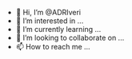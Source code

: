 - 👋 Hi, I’m @ADRIveri
- 👀 I’m interested in ...
- 🌱 I’m currently learning ...
- 💞️ I’m looking to collaborate on ...
- 📫 How to reach me ...

<!---
ADRIveri/ADRIveri is a ✨ special ✨ repository because its `README.md` (this file) appears on your GitHub profile.
You can click the Preview link to take a look at your changes.
--->
